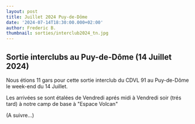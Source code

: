 ```yaml
---
layout: post
title: Juillet 2024 Puy-de-Dôme
date: '2024-07-14T18:30:00.000+02:00'
author: Frederic B.
thumbnail: sorties/interclub2024_tn.jpg
---
```


## Sortie interclubs au Puy-de-Dôme (14 Juillet 2024)

Nous étions 11 gars pour cette sortie interclub du CDVL 91 au Puy-de-Dôme le week-end du 14 Juillet.

Les arrivées se sont étalées de Vendredi aprés midi à Vendredi soir (trés tard) à notre camp de base à "Espace Volcan"

(A suivre...)
